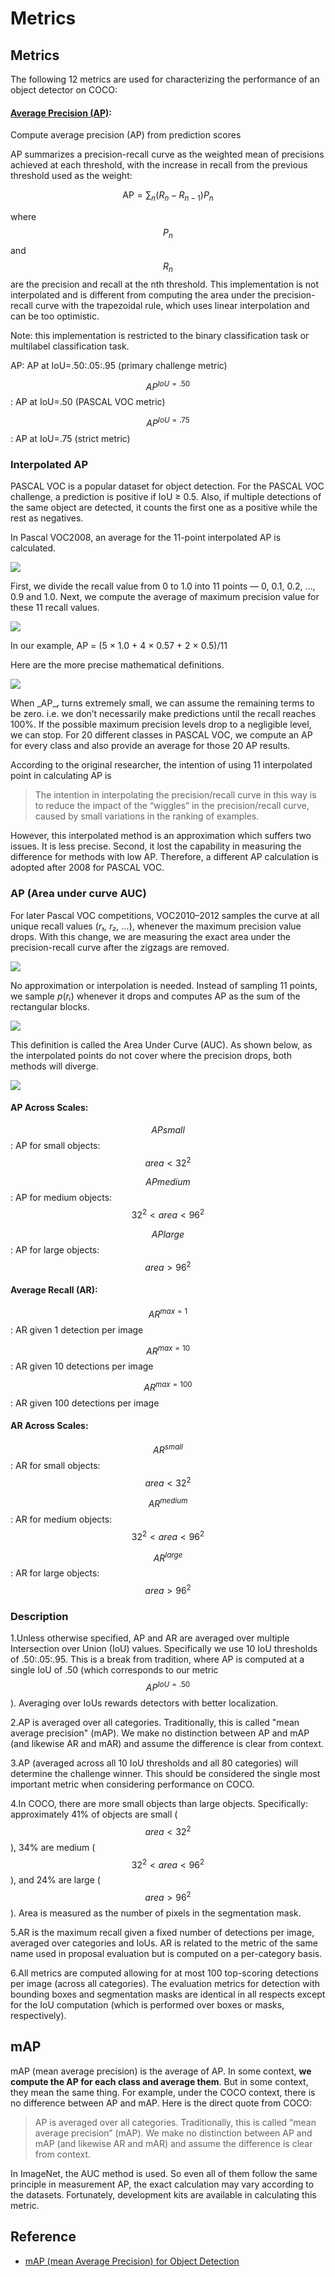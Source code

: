 # Metrics

## Metrics

The following 12 metrics are used for characterizing the performance of an object detector on COCO:

#### [Average Precision \(AP\)](https://scikit-learn.org/stable/modules/generated/sklearn.metrics.precision_recall_curve.html):

Compute average precision \(AP\) from prediction scores

AP summarizes a precision-recall curve as the weighted mean of precisions achieved at each threshold, with the increase in recall from the previous threshold used as the weight:

$$
\text{AP} = \sum_n (R_n - R_{n-1}) P_n
$$

where $$P_n$$ and $$R_n$$ are the precision and recall at the nth threshold. This implementation is not interpolated and is different from computing the area under the precision-recall curve with the trapezoidal rule, which uses linear interpolation and can be too optimistic.

Note: this implementation is restricted to the binary classification task or multilabel classification task.

AP: AP at IoU=.50:.05:.95 \(primary challenge metric\)

$$AP^{IoU=.50}$$: AP at IoU=.50 \(PASCAL VOC metric\)

$$AP^{IoU=.75}$$: AP at IoU=.75 \(strict metric\)

### **Interpolated AP**

PASCAL VOC is a popular dataset for object detection. For the PASCAL VOC challenge, a prediction is positive if IoU ≥ 0.5. Also, if multiple detections of the same object are detected, it counts the first one as a positive while the rest as negatives.

In Pascal VOC2008, an average for the 11-point interpolated AP is calculated.

![](https://miro.medium.com/max/4400/1*naz02wO-XMywlwAdFzF-GA.jpeg)

First, we divide the recall value from 0 to 1.0 into 11 points — 0, 0.1, 0.2, …, 0.9 and 1.0. Next, we compute the average of maximum precision value for these 11 recall values.

![](https://miro.medium.com/max/3168/1*OIOis-n603z1Xngo_Ip6Dw.jpeg)

In our example, AP = \(5 × 1.0 + 4 × 0.57 + 2 × 0.5\)/11

Here are the more precise mathematical definitions.

![](https://miro.medium.com/max/1566/1*5C4GaqxfPrq-9lFINMix8Q.png)

When _AP_ᵣ turns extremely small, we can assume the remaining terms to be zero. i.e. we don’t necessarily make predictions until the recall reaches 100%. If the possible maximum precision levels drop to a negligible level, we can stop. For 20 different classes in PASCAL VOC, we compute an AP for every class and also provide an average for those 20 AP results.

According to the original researcher, the intention of using 11 interpolated point in calculating AP is

> The intention in interpolating the precision/recall curve in this way is to reduce the impact of the “wiggles” in the precision/recall curve, caused by small variations in the ranking of examples.

However, this interpolated method is an approximation which suffers two issues. It is less precise. Second, it lost the capability in measuring the difference for methods with low AP. Therefore, a different AP calculation is adopted after 2008 for PASCAL VOC.

### AP \(Area under curve AUC\)

For later Pascal VOC competitions, VOC2010–2012 samples the curve at all unique recall values \(_r₁, r₂, …_\), whenever the maximum precision value drops. With this change, we are measuring the exact area under the precision-recall curve after the zigzags are removed.

![](https://miro.medium.com/max/3520/1*TAuQ3UOA8xh_5wI5hwLHcg.jpeg)

No approximation or interpolation is needed. Instead of sampling 11 points, we sample _p_\(_rᵢ_\) whenever it drops and computes AP as the sum of the rectangular blocks.

![](https://miro.medium.com/max/3520/1*q6S0m6R6mQA1J6K30HZkvw.jpeg)

This definition is called the Area Under Curve \(AUC\). As shown below, as the interpolated points do not cover where the precision drops, both methods will diverge.

![](https://miro.medium.com/max/3520/1*dEfFSY6vFPSun96lRoxOEw.jpeg)

#### AP Across Scales:

$$AP{small}$$: AP for small objects: $$area < 32^2$$

$$AP{medium}$$: AP for medium objects: $$32^2 < area < 96^2$$

$$AP{large}$$: AP for large objects: $$area > 96^2$$

#### Average Recall \(AR\):

$$AR^{max=1}$$: AR given 1 detection per image

$$AR^{max=10}$$: AR given 10 detections per image

$$AR^{max=100}$$: AR given 100 detections per image

#### AR Across Scales:

$$AR^{small}$$: AR for small objects: $$area < 32^2$$

$$AR^{medium}$$: AR for medium objects: $$32^2 < area < 96^2$$

$$AR^{large}$$: AR for large objects: $$area > 96^2$$

### Description

1.Unless otherwise specified, AP and AR are averaged over multiple Intersection over Union \(IoU\) values. Specifically we use 10 IoU thresholds of .50:.05:.95. This is a break from tradition, where AP is computed at a single IoU of .50 \(which corresponds to our metric $$AP^{IoU=.50}$$\). Averaging over IoUs rewards detectors with better localization.

2.AP is averaged over all categories. Traditionally, this is called "mean average precision" \(mAP\). We make no distinction between AP and mAP \(and likewise AR and mAR\) and assume the difference is clear from context.

3.AP \(averaged across all 10 IoU thresholds and all 80 categories\) will determine the challenge winner. This should be considered the single most important metric when considering performance on COCO.

4.In COCO, there are more small objects than large objects. Specifically: approximately 41% of objects are small \($$area < 32^2$$\), 34% are medium \($$32^2 < area < 96^2$$\), and 24% are large \($$area > 96^2$$\). Area is measured as the number of pixels in the segmentation mask.

5.AR is the maximum recall given a fixed number of detections per image, averaged over categories and IoUs. AR is related to the metric of the same name used in proposal evaluation but is computed on a per-category basis.

6.All metrics are computed allowing for at most 100 top-scoring detections per image \(across all categories\). The evaluation metrics for detection with bounding boxes and segmentation masks are identical in all respects except for the IoU computation \(which is performed over boxes or masks, respectively\).

## mAP

mAP \(mean average precision\) is the average of AP. In some context, **we compute the AP for each class and average them**. But in some context, they mean the same thing. For example, under the COCO context, there is no difference between AP and mAP. Here is the direct quote from COCO:

> AP is averaged over all categories. Traditionally, this is called “mean average precision” \(mAP\). We make no distinction between AP and mAP \(and likewise AR and mAR\) and assume the difference is clear from context.

In ImageNet, the AUC method is used. So even all of them follow the same principle in measurement AP, the exact calculation may vary according to the datasets. Fortunately, development kits are available in calculating this metric.

## Reference

* [mAP \(mean Average Precision\) for Object Detection](https://medium.com/@jonathan_hui/map-mean-average-precision-for-object-detection-45c121a31173)

